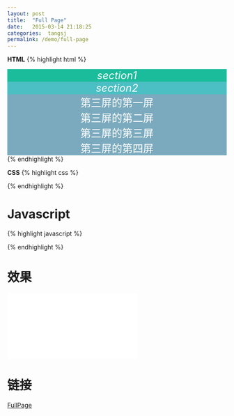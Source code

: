 ```yaml
---
layout: post
title:  "Full Page"
date:   2015-03-14 21:18:25
categories:  tangsj
permalink: /demo/full-page
---
```


**HTML**
{% highlight html %}
<div id="fullpage">
  <div class="section section1" data-anchor="s1">
    <em>section1</em>
  </div>
  <div class="section section2" data-anchor="s2">
    <em>section2</em>
  </div>
  <div class="section section3" data-anchor="s3">
    <div class="slide">第三屏的第一屏</div>
    <div class="slide">第三屏的第二屏</div>
    <div class="slide">第三屏的第三屏</div>
    <div class="slide">第三屏的第四屏</div>
  </div>
</div>
{% endhighlight %}

**CSS**
{% highlight css %}
<style>
  .site-header{position: fixed; top:0; left: 0; width: 100%; z-index: 99; background-color: #FFF;} 
  #fullpage{text-align: center; color: #FFF; font-size: 24px;}
  .section1{background-color: #1BBC9B;}
  .section2{background-color: #4BBFC3;}
  .section3{background-color: #7BAABE;}
</style>
{% endhighlight %}

**Javascript**
=============
{% highlight javascript %}
<script type="text/javascript">
  $(function(){
    $('#fullpage').fullpage({
      navigation: true,
      css3: true,
      paddingTop: '62px',
      anchors: ['s1', 's2', 's3'],
      navigationTooltips: ['section1', 'section2', 'section3'],
      slidesNavigation: true,
      afterLoad : function(anchor, index){
        $('*[data-anchor='+ anchor +']').find('em').fadeToggle('slow');
      }
    });
  }); 
</script>
{% endhighlight %}

效果
=============
<iframe src="/iframes/full-page" frameborder="0"></iframe>

链接
=============
[FullPage](/iframes/full-page)